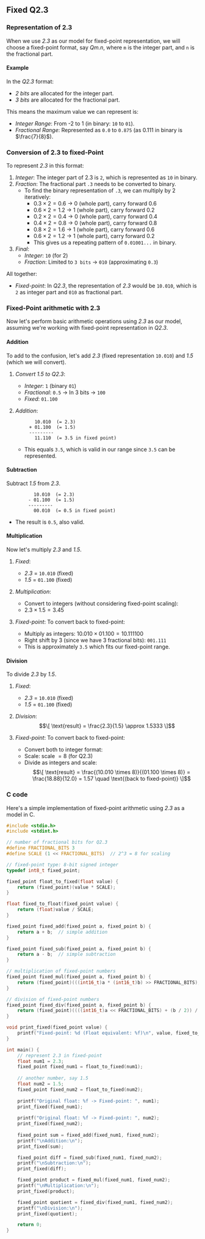 ## Fixed Q2.3

### Representation of 2.3

When we use *2.3* as our model for fixed-point representation, we will choose a fixed-point format,
say *Qm.n*, where `m` is the integer part, and `n` is the fractional part.

#### Example

In the *Q2.3* format:
- *2 bits* are allocated for the integer part.
- *3 bits* are allocated for the fractional part.

This means the maximum value we can represent is:
- *Integer Range*: From -2 to 1 (in binary: `10` to `01`).
- *Fractional Range*: Represented as `0.0` to `0.875` (as 0.111 in binary is $`\frac{7}{8}`$).

### Conversion of 2.3 to fixed-Point

To represent *2.3* in this format:
1. *Integer*: The integer part of 2.3 is `2`, which is represented as `10` in binary.
2. *Fraction*: The fractional part `.3` needs to be converted to binary.
   - To find the binary representation of `.3`, we can multiply by 2 iteratively:
     - $`0.3 \times 2 = 0.6`$  → 0 (whole part), carry forward 0.6
     - $`0.6 \times 2 = 1.2`$  → 1 (whole part), carry forward 0.2
     - $`0.2 \times 2 = 0.4`$  → 0 (whole part), carry forward 0.4
     - $`0.4 \times 2 = 0.8`$  → 0 (whole part), carry forward 0.8
     - $`0.8 \times 2 = 1.6`$  → 1 (whole part), carry forward 0.6
     - $`0.6 \times 2 = 1.2`$  → 1 (whole part), carry forward 0.2
     - This gives us a repeating pattern of `0.01001...` in binary.
3. *Final*: 
   - *Integer*: `10` (for 2)
   - *Fraction*: Limited to `3 bits` → `010` (approximating `0.3`)

All together:
- *Fixed-point*: In *Q2.3*, the representation of *2.3* would be
  `10.010`, which is `2` as integer part and `010` as fractional part.

### Fixed-Point arithmetic with 2.3

Now let's perform basic arithmetic operations using *2.3* as our model,
assuming we're working with fixed-point representation in *Q2.3*.

#### Addition

To add to the confusion, let's add *2.3* (fixed representation `10.010`)
and *1.5* (which we will convert).

1. *Convert 1.5 to Q2.3*:
   - *Integer*: `1` (binary `01`)
   - *Fractional*: `0.5` → In 3 bits → `100`
   - *Fixed*: `01.100`

2. *Addition*:
   ```
          10.010  (= 2.3)
        + 01.100  (= 1.5)
        ---------
          11.110  (= 3.5 in fixed point)
   ```
   - This equals `3.5`, which is valid in our range since `3.5` can be represented.

#### Subtraction

Subtract *1.5* from *2.3*.

```
          10.010  (= 2.3)
        - 01.100  (= 1.5)
        ---------
          00.010  (= 0.5 in fixed point)
```
- The result is `0.5`, also valid.

#### Multiplication

Now let's multiply *2.3* and *1.5*.

1. *Fixed*:
   - *2.3* = `10.010` (fixed)
   - *1.5* = `01.100` (fixed)

2. *Multiplication*:
   - Convert to integers (without considering fixed-point scaling):
   - $`2.3 \times 1.5 = 3.45`$

3. *Fixed-point*:
   To convert back to fixed-point:
   - Multiply as integers: $` 10.010 \times 01.100 = 10.111100 `$
   - Right shift by 3 (since we have 3 fractional bits): `001.111` 
   - This is approximately `3.5` which fits our fixed-point range.

#### Division

To divide *2.3* by *1.5*.

1. *Fixed*:
   - *2.3* = `10.010` (fixed)
   - *1.5* = `01.100` (fixed)

2. *Division*:
   $$\[
   \text{result} = \frac{2.3}{1.5} \approx 1.5333
   \]$$

3. *Fixed-point*:
   To convert back to fixed-point:
   - Convert both to integer format:
   - Scale: $`\text{scale } = 8 `$ (for Q2.3)
   - Divide as integers and scale: 
   $$\[
   \text{result} = \frac{(10.010 \times 8)}{(01.100 \times 8)} = \frac{18.88}{12.0} = 1.57 \quad \text{(back to fixed-point)}
   \]$$

### C code

Here's a simple implementation of fixed-point arithmetic using *2.3* as a model in C.

```c
#include <stdio.h>
#include <stdint.h>

// number of fractional bits for Q2.3
#define FRACTIONAL_BITS 3
#define SCALE (1 << FRACTIONAL_BITS)  // 2^3 = 8 for scaling

// fixed-point type: 8-bit signed integer
typedef int8_t fixed_point;

fixed_point float_to_fixed(float value) {
    return (fixed_point)(value * SCALE);
}

float fixed_to_float(fixed_point value) {
    return (float)value / SCALE;
}

fixed_point fixed_add(fixed_point a, fixed_point b) {
    return a + b;  // simple addition
}

fixed_point fixed_sub(fixed_point a, fixed_point b) {
    return a - b;  // simple subtraction
}

// multiplication of fixed-point numbers
fixed_point fixed_mul(fixed_point a, fixed_point b) {
    return (fixed_point)(((int16_t)a * (int16_t)b) >> FRACTIONAL_BITS); // right shift to scale down
}

// division of fixed-point numbers
fixed_point fixed_div(fixed_point a, fixed_point b) {
    return (fixed_point)((((int16_t)a << FRACTIONAL_BITS) + (b / 2)) / b); // scale numerator for precision
}

void print_fixed(fixed_point value) {
    printf("Fixed-point: %d (Float equivalent: %f)\n", value, fixed_to_float(value));
}

int main() {
    // represent 2.3 in fixed-point
    float num1 = 2.3;
    fixed_point fixed_num1 = float_to_fixed(num1);
    
    // another number, say 1.5
    float num2 = 1.5;
    fixed_point fixed_num2 = float_to_fixed(num2);
    
    printf("Original float: %f -> Fixed-point: ", num1);
    print_fixed(fixed_num1);
    
    printf("Original float: %f -> Fixed-point: ", num2);
    print_fixed(fixed_num2);
    
    fixed_point sum = fixed_add(fixed_num1, fixed_num2);
    printf("\nAddition:\n");
    print_fixed(sum);

    fixed_point diff = fixed_sub(fixed_num1, fixed_num2);
    printf("\nSubtraction:\n");
    print_fixed(diff);

    fixed_point product = fixed_mul(fixed_num1, fixed_num2);
    printf("\nMultiplication:\n");
    print_fixed(product);

    fixed_point quotient = fixed_div(fixed_num1, fixed_num2);
    printf("\nDivision:\n");
    print_fixed(quotient);

    return 0;
}
```
